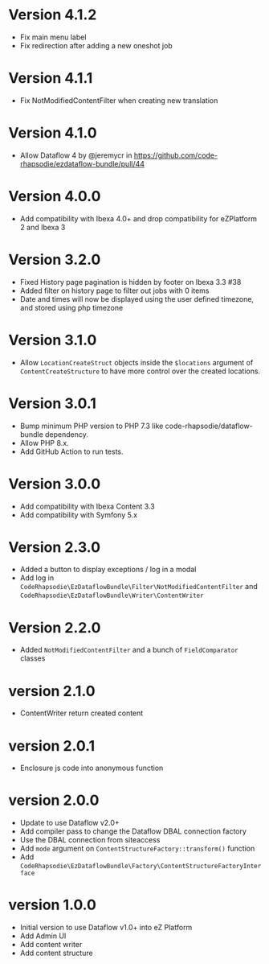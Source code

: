 # Version 4.1.2

* Fix main menu label
* Fix redirection after adding a new oneshot job

# Version 4.1.1

* Fix NotModifiedContentFilter when creating new translation

# Version 4.1.0

* Allow Dataflow 4 by @jeremycr in https://github.com/code-rhapsodie/ezdataflow-bundle/pull/44

# Version 4.0.0

* Add compatibility with Ibexa 4.0+ and drop compatibility for eZPlatform 2 and Ibexa 3 

# Version 3.2.0

* Fixed History page pagination is hidden by footer on Ibexa 3.3 #38
* Added filter on history page to filter out jobs with 0 items
* Date and times will now be displayed using the user defined timezone, and stored using php timezone 

# Version 3.1.0

* Allow `LocationCreateStruct` objects inside the `$locations` argument of `ContentCreateStructure` to have more control over the created locations.

# Version 3.0.1

* Bump minimum PHP version to PHP 7.3 like code-rhapsodie/dataflow-bundle dependency.
* Allow PHP 8.x.
* Add GitHub Action to run tests.

# Version 3.0.0

* Add compatibility with Ibexa Content 3.3
* Add compatibility with Symfony 5.x

# Version 2.3.0

* Added a button to display exceptions / log in a modal
* Add log in `CodeRhapsodie\EzDataflowBundle\Filter\NotModifiedContentFilter` and `CodeRhapsodie\EzDataflowBundle\Writer\ContentWriter`

# Version 2.2.0

* Added `NotModifiedContentFilter` and a bunch of `FieldComparator` classes

# version 2.1.0

* ContentWriter return created content

# version 2.0.1

* Enclosure js code into anonymous function

# version 2.0.0

* Update to use Dataflow v2.0+
* Add compiler pass to change the Dataflow DBAL connection factory
* Use the DBAL connection from siteaccess
* Add `mode` argument on `ContentStructureFactory::transform()` function
* Add `CodeRhapsodie\EzDataflowBundle\Factory\ContentStructureFactoryInterface`

# version 1.0.0

* Initial version to use Dataflow v1.0+ into eZ Platform
* Add Admin UI
* Add content writer
* Add content structure
